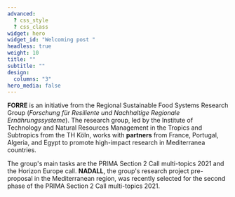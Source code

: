 ```yaml
---
advanced:
  ? css_style
  ? css_class
widget: hero
widget_id: "Welcoming post "
headless: true
weight: 10
title: ""
subtitle: ""
design:
  columns: "3"
hero_media: false
---
```

**FORRE** is an initiative from the Regional Sustainable Food Systems Research Group (*Forschung für Resiliente und Nachhaltige Regionale Ernährungssysteme*). The research group, led by the Institute of Technology and Natural Resources Management in the Tropics and Subtropics from the TH Köln, works with **partners** from France, Portugal, Algeria, and Egypt to promote high-impact research in Mediterranea countries.  

The group's main tasks are the PRIMA Section 2 Call multi-topics 2021 and the Horizon Europe call. **NADALL**, the group's research project pre-proposal in the Mediterranean region, was recently selected for the second phase of the PRIMA Section 2 Call multi-topics 2021. 

